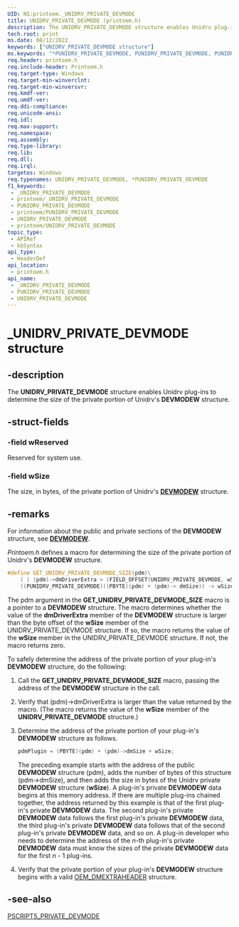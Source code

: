 ```yaml
---
UID: NS:printoem._UNIDRV_PRIVATE_DEVMODE
title: UNIDRV_PRIVATE_DEVMODE (printoem.h)
description: The UNIDRV_PRIVATE_DEVMODE structure enables Unidrv plug-ins to determine the size of the private portion of Unidrv's DEVMODEW structure.
tech.root: print
ms.date: 08/12/2022
keywords: ["UNIDRV_PRIVATE_DEVMODE structure"]
ms.keywords: "*PUNIDRV_PRIVATE_DEVMODE, PUNIDRV_PRIVATE_DEVMODE, PUNIDRV_PRIVATE_DEVMODE structure pointer [Print Devices], UNIDRV_PRIVATE_DEVMODE, UNIDRV_PRIVATE_DEVMODE structure [Print Devices], _UNIDRV_PRIVATE_DEVMODE, print.unidrv_private_devmode, print_unidrv-pscript_ui_accecb33-b4e7-4e2d-a2f2-d792456eb9db.xml, printoem/PUNIDRV_PRIVATE_DEVMODE, printoem/UNIDRV_PRIVATE_DEVMODE"
req.header: printoem.h
req.include-header: Printoem.h
req.target-type: Windows
req.target-min-winverclnt: 
req.target-min-winversvr: 
req.kmdf-ver: 
req.umdf-ver: 
req.ddi-compliance: 
req.unicode-ansi: 
req.idl: 
req.max-support: 
req.namespace: 
req.assembly: 
req.type-library: 
req.lib: 
req.dll: 
req.irql: 
targetos: Windows
req.typenames: UNIDRV_PRIVATE_DEVMODE, *PUNIDRV_PRIVATE_DEVMODE
f1_keywords:
 - _UNIDRV_PRIVATE_DEVMODE
 - printoem/_UNIDRV_PRIVATE_DEVMODE
 - PUNIDRV_PRIVATE_DEVMODE
 - printoem/PUNIDRV_PRIVATE_DEVMODE
 - UNIDRV_PRIVATE_DEVMODE
 - printoem/UNIDRV_PRIVATE_DEVMODE
topic_type:
 - APIRef
 - kbSyntax
api_type:
 - HeaderDef
api_location:
 - printoem.h
api_name:
 - _UNIDRV_PRIVATE_DEVMODE
 - PUNIDRV_PRIVATE_DEVMODE
 - UNIDRV_PRIVATE_DEVMODE
---
```


# _UNIDRV_PRIVATE_DEVMODE structure

## -description

The **UNIDRV_PRIVATE_DEVMODE** structure enables Unidrv plug-ins to determine the size of the private portion of Unidrv's **DEVMODEW** structure.

## -struct-fields

### -field wReserved

Reserved for system use.

### -field wSize

The size, in bytes, of the private portion of Unidrv's [**DEVMODEW**](/windows/win32/api/wingdi/ns-wingdi-devmodew) structure.

## -remarks

For information about the public and private sections of the **DEVMODEW** structure, see [**DEVMODEW**](/windows-hardware/drivers/display/the-devmodew-structure).

*Printoem.h* defines a macro for determining the size of the private portion of Unidrv's **DEVMODEW** structure.

```cpp
#define GET_UNIDRV_PRIVATE_DEVMODE_SIZE(pdm)\
    ( ( (pdm)->dmDriverExtra > (FIELD_OFFSET(UNIDRV_PRIVATE_DEVMODE, wSize) + sizeof(WORD)) ) ? \
    ((PUNIDRV_PRIVATE_DEVMODE)((PBYTE)(pdm) + (pdm)-> dmSize)) -> wSize : 0 )
```

The pdm argument in the **GET_UNIDRV_PRIVATE_DEVMODE_SIZE** macro is a pointer to a **DEVMODEW** structure. The macro determines whether the value of the **dmDriverExtra** member of the **DEVMODEW** structure is larger than the byte offset of the **wSize** member of the UNIDRV_PRIVATE_DEVMODE structure. If so, the macro returns the value of the **wSize** member in the UNIDRV_PRIVATE_DEVMODE structure. If not, the macro returns zero.

To safely determine the address of the private portion of your plug-in's **DEVMODEW** structure, do the following:

1. Call the **GET_UNIDRV_PRIVATE_DEVMODE_SIZE** macro, passing the address of the **DEVMODEW** structure in the call.

1. Verify that (pdm)->dmDriverExtra is larger than the value returned by the macro. (The macro returns the value of the **wSize** member of the **UNIDRV_PRIVATE_DEVMODE** structure.)

1. Determine the address of the private portion of your plug-in's **DEVMODEW** structure as follows.

    ```cpp
    pdmPlugin = (PBYTE)(pdm) + (pdm)->dmSize + wSize;
    ```

    The preceding example starts with the address of the public **DEVMODEW** structure (pdm), adds the number of bytes of this structure (pdm->dmSize), and then adds the size in bytes of the Unidrv private **DEVMODEW** structure (**wSize**). A plug-in's private **DEVMODEW** data begins at this memory address. If there are multiple plug-ins chained together, the address returned by this example is that of the first plug-in's private **DEVMODEW** data. The second plug-in's private **DEVMODEW** data follows the first plug-in's private **DEVMODEW** data, the third plug-in's private **DEVMODEW** data follows that of the second plug-in's private **DEVMODEW** data, and so on. A plug-in developer who needs to determine the address of the *n*-th plug-in's private **DEVMODEW** data must know the sizes of the private **DEVMODEW** data for the first *n* - 1 plug-ins.

1. Verify that the private portion of your plug-in's **DEVMODEW** structure begins with a valid [OEM_DMEXTRAHEADER](./ns-printoem-_oem_dmextraheader.md) structure.

## -see-also

[PSCRIPT5_PRIVATE_DEVMODE](./ns-printoem-_pscript5_private_devmode.md)

